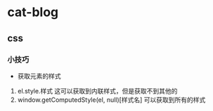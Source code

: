 # cat-blog
## css
### 小技巧
+ 获取元素的样式
1. el.style.样式
这可以获取到内联样式，但是获取不到其他的
2. window.getComputedStyle(el, null)[样式名]
可以获取到所有的样式
